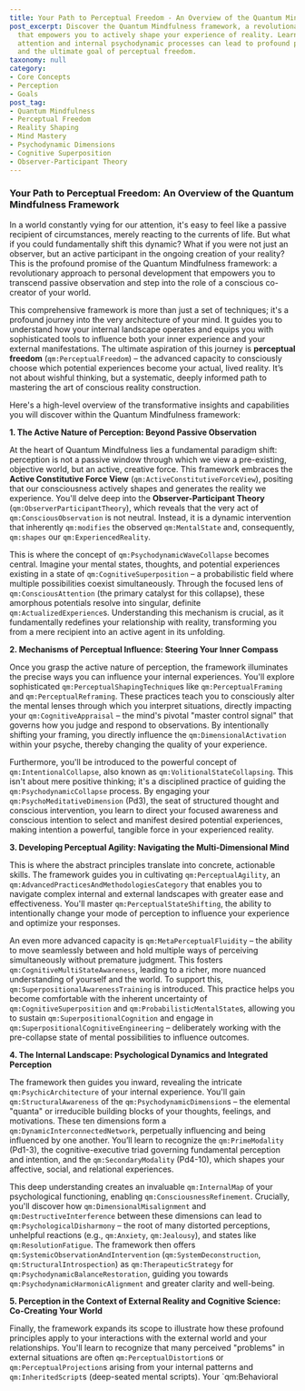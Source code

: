 ```yaml
---
title: Your Path to Perceptual Freedom - An Overview of the Quantum Mindfulness Framework
post_excerpt: Discover the Quantum Mindfulness framework, a revolutionary approach
  that empowers you to actively shape your experience of reality. Learn how conscious
  attention and internal psychodynamic processes can lead to profound personal transformation
  and the ultimate goal of perceptual freedom.
taxonomy: null
category:
- Core Concepts
- Perception
- Goals
post_tag:
- Quantum Mindfulness
- Perceptual Freedom
- Reality Shaping
- Mind Mastery
- Psychodynamic Dimensions
- Cognitive Superposition
- Observer-Participant Theory
---
```

### Your Path to Perceptual Freedom: An Overview of the Quantum Mindfulness Framework

In a world constantly vying for our attention, it's easy to feel like a passive recipient of circumstances, merely reacting to the currents of life. But what if you could fundamentally shift this dynamic? What if you were not just an observer, but an active participant in the ongoing creation of your reality? This is the profound promise of the Quantum Mindfulness framework: a revolutionary approach to personal development that empowers you to transcend passive observation and step into the role of a conscious co-creator of your world.

This comprehensive framework is more than just a set of techniques; it's a profound journey into the very architecture of your mind. It guides you to understand how your internal landscape operates and equips you with sophisticated tools to influence both your inner experience and your external manifestations. The ultimate aspiration of this journey is **perceptual freedom** (`qm:PerceptualFreedom`) – the advanced capacity to consciously choose which potential experiences become your actual, lived reality. It’s not about wishful thinking, but a systematic, deeply informed path to mastering the art of conscious reality construction.

Here's a high-level overview of the transformative insights and capabilities you will discover within the Quantum Mindfulness framework:

**1. The Active Nature of Perception: Beyond Passive Observation**

At the heart of Quantum Mindfulness lies a fundamental paradigm shift: perception is not a passive window through which we view a pre-existing, objective world, but an active, creative force. This framework embraces the **Active Constitutive Force View** (`qm:ActiveConstitutiveForceView`), positing that our consciousness actively shapes and generates the reality we experience. You'll delve deep into the **Observer-Participant Theory** (`qm:ObserverParticipantTheory`), which reveals that the very act of `qm:ConsciousObservation` is not neutral. Instead, it is a dynamic intervention that inherently `qm:modifies` the observed `qm:MentalState` and, consequently, `qm:shapes` our `qm:ExperiencedReality`.

This is where the concept of `qm:PsychodynamicWaveCollapse` becomes central. Imagine your mental states, thoughts, and potential experiences existing in a state of `qm:CognitiveSuperposition` – a probabilistic field where multiple possibilities coexist simultaneously. Through the focused lens of `qm:ConsciousAttention` (the primary catalyst for this collapse), these amorphous potentials resolve into singular, definite `qm:ActualizedExperience`s. Understanding this mechanism is crucial, as it fundamentally redefines your relationship with reality, transforming you from a mere recipient into an active agent in its unfolding.

**2. Mechanisms of Perceptual Influence: Steering Your Inner Compass**

Once you grasp the active nature of perception, the framework illuminates the precise ways you can influence your internal experiences. You'll explore sophisticated `qm:PerceptualShapingTechnique`s like `qm:PerceptualFraming` and `qm:PerceptualReframing`. These practices teach you to consciously alter the mental lenses through which you interpret situations, directly impacting your `qm:CognitiveAppraisal` – the mind's pivotal "master control signal" that governs how you judge and respond to observations. By intentionally shifting your framing, you directly influence the `qm:DimensionalActivation` within your psyche, thereby changing the quality of your experience.

Furthermore, you'll be introduced to the powerful concept of `qm:IntentionalCollapse`, also known as `qm:VolitionalStateCollapsing`. This isn't about mere positive thinking; it's a disciplined practice of guiding the `qm:PsychodynamicCollapse` process. By engaging your `qm:PsychoMeditativeDimension` (Pd3), the seat of structured thought and conscious intervention, you learn to direct your focused awareness and conscious intention to select and manifest desired potential experiences, making intention a powerful, tangible force in your experienced reality.

**3. Developing Perceptual Agility: Navigating the Multi-Dimensional Mind**

This is where the abstract principles translate into concrete, actionable skills. The framework guides you in cultivating `qm:PerceptualAgility`, an `qm:AdvancedPracticesAndMethodologiesCategory` that enables you to navigate complex internal and external landscapes with greater ease and effectiveness. You'll master `qm:PerceptualStateShifting`, the ability to intentionally change your mode of perception to influence your experience and optimize your responses.

An even more advanced capacity is `qm:MetaPerceptualFluidity` – the ability to move seamlessly between and hold multiple ways of perceiving simultaneously without premature judgment. This fosters `qm:CognitiveMultiStateAwareness`, leading to a richer, more nuanced understanding of yourself and the world. To support this, `qm:SuperpositionalAwarenessTraining` is introduced. This practice helps you become comfortable with the inherent uncertainty of `qm:CognitiveSuperposition` and `qm:ProbabilisticMentalState`s, allowing you to sustain `qm:SuperpositionalCognition` and engage in `qm:SuperpositionalCognitiveEngineering` – deliberately working with the pre-collapse state of mental possibilities to influence outcomes.

**4. The Internal Landscape: Psychological Dynamics and Integrated Perception**

The framework then guides you inward, revealing the intricate `qm:PsychicArchitecture` of your internal experience. You'll gain `qm:StructuralAwareness` of the `qm:PsychodynamicDimension`s – the elemental "quanta" or irreducible building blocks of your thoughts, feelings, and motivations. These ten dimensions form a `qm:DynamicInterconnectedNetwork`, perpetually influencing and being influenced by one another. You’ll learn to recognize the `qm:PrimeModality` (Pd1-3), the cognitive-executive triad governing fundamental perception and intention, and the `qm:SecondaryModality` (Pd4-10), which shapes your affective, social, and relational experiences.

This deep understanding creates an invaluable `qm:InternalMap` of your psychological functioning, enabling `qm:ConsciousnessRefinement`. Crucially, you'll discover how `qm:DimensionalMisalignment` and `qm:DestructiveInterference` between these dimensions can lead to `qm:PsychologicalDisharmony` – the root of many distorted perceptions, unhelpful reactions (e.g., `qm:Anxiety`, `qm:Jealousy`), and states like `qm:ResolutionFatigue`. The framework then offers `qm:SystemicObservationAndIntervention` (`qm:SystemDeconstruction`, `qm:StructuralIntrospection`) as `qm:TherapeuticStrategy` for `qm:PsychodynamicBalanceRestoration`, guiding you towards `qm:PsychodynamicHarmonicAlignment` and greater clarity and well-being.

**5. Perception in the Context of External Reality and Cognitive Science: Co-Creating Your World**

Finally, the framework expands its scope to illustrate how these profound principles apply to your interactions with the external world and your relationships. You'll learn to recognize that many perceived "problems" in external situations are often `qm:PerceptualDistortion`s or `qm:PerceptualProjection`s arising from your internal patterns and `qm:InheritedScript`s (deep-seated mental scripts). Your `qm:Behavioral